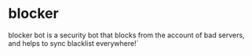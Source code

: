 # blocker

blocker bot is a security bot that blocks from the account of bad servers, and helps to sync blacklist everywhere!`
